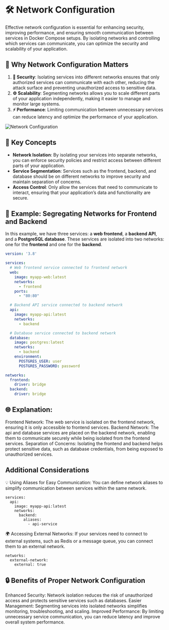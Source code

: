 # 🛠️ Network Configuration

Effective network configuration is essential for enhancing security, improving performance, and ensuring smooth communication between services in Docker Compose setups. By isolating networks and controlling which services can communicate, you can optimize the security and scalability of your application.

## 📌 Why Network Configuration Matters

1. **🔐 Security**: Isolating services into different networks ensures that only authorized services can communicate with each other, reducing the attack surface and preventing unauthorized access to sensitive data.
2. **⚙️ Scalability**: Segmenting networks allows you to scale different parts of your application independently, making it easier to manage and monitor large systems.
3. **⚡ Performance**: Limiting communication between unnecessary services can reduce latency and optimize the performance of your application.

![Network Configuration](https://via.placeholder.com/800x400?text=Network+Configuration+Example)

## 🔑 Key Concepts

- **Network Isolation**: By isolating your services into separate networks, you can enforce security policies and restrict access between different parts of your application.
- **Service Segmentation**: Services such as the frontend, backend, and database should be on different networks to improve security and maintain separation of concerns.
- **Access Control**: Only allow the services that need to communicate to interact, ensuring that your application’s data and functionality are secure.

## 🔎 Example: Segregating Networks for Frontend and Backend

In this example, we have three services: a **web frontend**, a **backend API**, and a **PostgreSQL database**. These services are isolated into two networks: one for the **frontend** and one for the **backend**.

```yaml
version: '3.8'

services:
  # Web frontend service connected to frontend network
  web:
    image: myapp-web:latest
    networks:
      - frontend
    ports:
      - "80:80"

  # Backend API service connected to backend network
  api:
    image: myapp-api:latest
    networks:
      - backend

  # Database service connected to backend network
  database:
    image: postgres:latest
    networks:
      - backend
    environment:
      POSTGRES_USER: user
      POSTGRES_PASSWORD: password

networks:
  frontend:
    driver: bridge
  backend:
    driver: bridge
```
## 🌐 Explanation:
Frontend Network: The web service is isolated on the frontend network, ensuring it is only accessible to frontend services.
Backend Network: The api and database services are placed on the backend network, enabling them to communicate securely while being isolated from the frontend services.
Separation of Concerns: Isolating the frontend and backend helps protect sensitive data, such as database credentials, from being exposed to unauthorized services.

## Additional Considerations
💡 Using Aliases for Easy Communication: You can define network aliases to simplify communication between services within the same network.
```
services:
  api:
    image: myapp-api:latest
    networks:
      backend:
        aliases:
          - api-service
```
🌍 Accessing External Networks: If your services need to connect to external systems, such as Redis or a message queue, you can connect them to an external network.
```
networks:
  external-network:
    external: true
```
## 🔒 Benefits of Proper Network Configuration
Enhanced Security: Network isolation reduces the risk of unauthorized access and protects sensitive services such as databases.
Easier Management: Segmenting services into isolated networks simplifies monitoring, troubleshooting, and scaling.
Improved Performance: By limiting unnecessary service communication, you can reduce latency and improve overall system performance.
